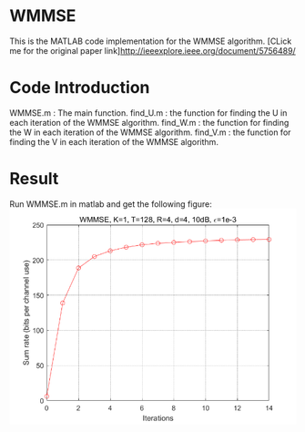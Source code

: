 # WMMSE
This is the MATLAB code implementation for the WMMSE algorithm.
[CLick me for the original paper link]<http://ieeexplore.ieee.org/document/5756489/>
# Code Introduction
WMMSE.m : The main function.
find_U.m : the function for finding the U in each iteration of the WMMSE algorithm.
find_W.m : the function for finding the W in each iteration of the WMMSE algorithm.
find_V.m : the function for finding the V in each iteration of the WMMSE algorithm.
# Result
Run WMMSE.m in matlab and get the following figure:
![result](result.png)
